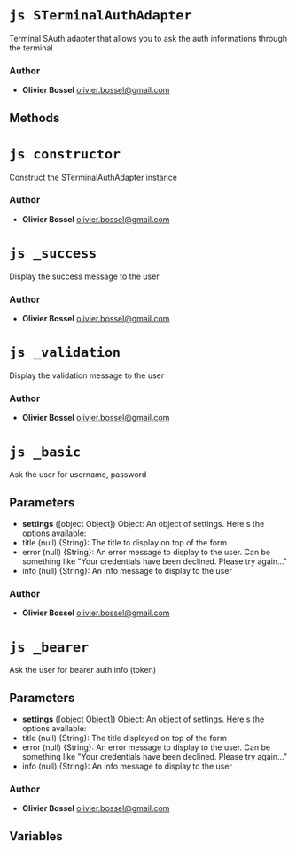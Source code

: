 


<!-- @namespace    sugar.node.auth.adapters -->

# ```js STerminalAuthAdapter ```


Terminal SAuth adapter that allows you to ask the auth informations through the terminal




### Author
- **Olivier Bossel** <a href="mailto:olivier.bossel@gmail.com">olivier.bossel@gmail.com</a> 


## Methods




# ```js constructor ```


Construct the STerminalAuthAdapter instance




### Author
- **Olivier Bossel** <a href="mailto:olivier.bossel@gmail.com">olivier.bossel@gmail.com</a> 





# ```js _success ```


Display the success message to the user




### Author
- **Olivier Bossel** <a href="mailto:olivier.bossel@gmail.com">olivier.bossel@gmail.com</a> 





# ```js _validation ```


Display the validation message to the user




### Author
- **Olivier Bossel** <a href="mailto:olivier.bossel@gmail.com">olivier.bossel@gmail.com</a> 





# ```js _basic ```


Ask the user for username, password

## Parameters

- **settings** ([object Object]) Object: An object of settings. Here's the options available:
- title (null) {String}: The title to display on top of the form
- error (null) {String}: An error message to display to the user. Can be something like "Your credentials have been declined. Please try again..."
- info (null) {String}: An info message to display to the user



### Author
- **Olivier Bossel** <a href="mailto:olivier.bossel@gmail.com">olivier.bossel@gmail.com</a> 





# ```js _bearer ```


Ask the user for bearer auth info (token)

## Parameters

- **settings** ([object Object]) Object: An object of settings. Here's the options available:
- title (null) {String}: The title displayed on top of the form
- error (null) {String}: An error message to display to the user. Can be something like "Your credentials have been declined. Please try again..."
- info (null) {String}: An info message to display to the user



### Author
- **Olivier Bossel** <a href="mailto:olivier.bossel@gmail.com">olivier.bossel@gmail.com</a> 


## Variables


